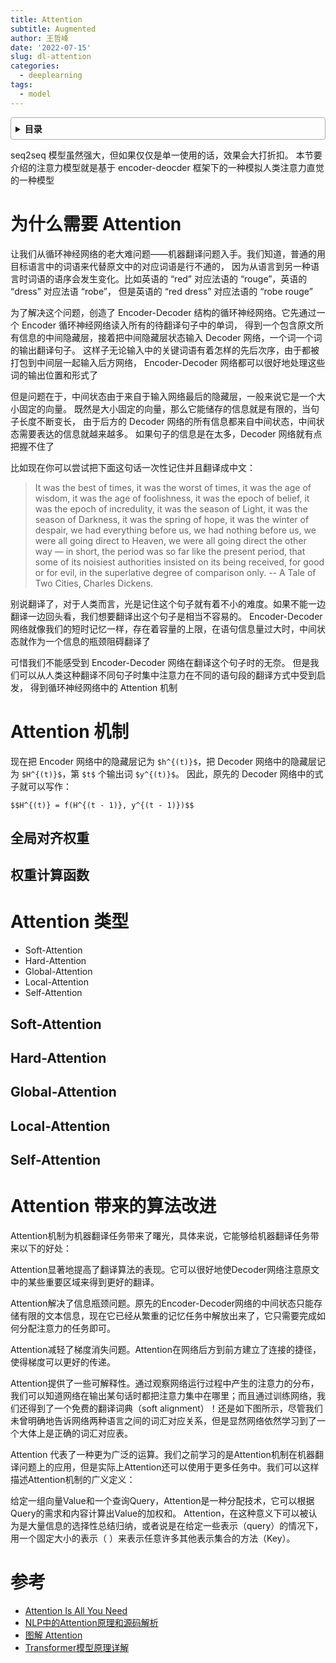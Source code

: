 ```yaml
---
title: Attention
subtitle: Augmented
author: 王哲峰
date: '2022-07-15'
slug: dl-attention
categories:
  - deeplearning
tags:
  - model
---
```


<style>
details {
    border: 1px solid #aaa;
    border-radius: 4px;
    padding: .5em .5em 0;
}
summary {
    font-weight: bold;
    margin: -.5em -.5em 0;
    padding: .5em;
}
details[open] {
    padding: .5em;
}
details[open] summary {
    border-bottom: 1px solid #aaa;
    margin-bottom: .5em;
}
</style>

<details><summary>目录</summary><p>

- [为什么需要 Attention](#为什么需要-attention)
- [Attention 机制](#attention-机制)
  - [全局对齐权重](#全局对齐权重)
  - [权重计算函数](#权重计算函数)
- [Attention 类型](#attention-类型)
  - [Soft-Attention](#soft-attention)
  - [Hard-Attention](#hard-attention)
  - [Global-Attention](#global-attention)
  - [Local-Attention](#local-attention)
  - [Self-Attention](#self-attention)
- [Attention 带来的算法改进](#attention-带来的算法改进)
- [参考](#参考)
</p></details><p></p>

seq2seq 模型虽然强大，但如果仅仅是单一使用的话，效果会大打折扣。
本节要介绍的注意力模型就是基于 encoder-deocder 框架下的一种模拟人类注意力直觉的一种模型

# 为什么需要 Attention

让我们从循环神经网络的老大难问题——机器翻译问题入手。我们知道，普通的用目标语言中的词语来代替原文中的对应词语是行不通的，
因为从语言到另一种语言时词语的语序会发生变化。比如英语的 “red” 对应法语的 “rouge”，英语的 “dress” 对应法语 “robe”，
但是英语的 “red dress” 对应法语的 “robe rouge”

为了解决这个问题，创造了 Encoder-Decoder 结构的循环神经网络。它先通过一个 Encoder 循环神经网络读入所有的待翻译句子中的单词，
得到一个包含原文所有信息的中间隐藏层，接着把中间隐藏层状态输入 Decoder 网络，一个词一个词的输出翻译句子。
这样子无论输入中的关键词语有着怎样的先后次序，由于都被打包到中间层一起输入后方网络，
Encoder-Decoder 网络都可以很好地处理这些词的输出位置和形式了

但是问题在于，中间状态由于来自于输入网络最后的隐藏层，一般来说它是一个大小固定的向量。
既然是大小固定的向量，那么它能储存的信息就是有限的，当句子长度不断变长，
由于后方的 Decoder 网络的所有信息都来自中间状态，中间状态需要表达的信息就越来越多。
如果句子的信息是在太多，Decoder 网络就有点把握不住了

比如现在你可以尝试把下面这句话一次性记住并且翻译成中文：

> It was the best of times, it was the worst of times, it was the age of wisdom, 
> it was the age of foolishness, it was the epoch of belief, it was the epoch of incredulity, 
> it was the season of Light, it was the season of Darkness, it was the spring of hope, 
> it was the winter of despair, we had everything before us, we had nothing before us, 
> we were all going direct to Heaven, we were all going direct the other way — in short, 
> the period was so far like the present period, that some of its noisiest authorities insisted on its being received, 
> for good or for evil, in the superlative degree of comparison only. -- A Tale of Two Cities, Charles Dickens.

别说翻译了，对于人类而言，光是记住这个句子就有着不小的难度。如果不能一边翻译一边回头看，我们想要翻译出这个句子是相当不容易的。
Encoder-Decoder 网络就像我们的短时记忆一样，存在着容量的上限，在语句信息量过大时，中间状态就作为一个信息的瓶颈阻碍翻译了

可惜我们不能感受到 Encoder-Decoder 网络在翻译这个句子时的无奈。
但是我们可以从人类这种翻译不同句子时集中注意力在不同的语句段的翻译方式中受到启发，
得到循环神经网络中的 Attention 机制

# Attention 机制

现在把 Encoder 网络中的隐藏层记为 `$h^{(t)}$`，把 Decoder 网络中的隐藏层记为 `$H^{(t)}$`，第 `$t$` 个输出词 `$y^{(t)}$`。
因此，原先的 Decoder 网络中的式子就可以写作：

`$$H^{(t)} = f(H^{(t - 1)}, y^{(t - 1)})$$`




## 全局对齐权重

## 权重计算函数








# Attention 类型

* Soft-Attention
* Hard-Attention
* Global-Attention
* Local-Attention
* Self-Attention


## Soft-Attention




## Hard-Attention




## Global-Attention




## Local-Attention




## Self-Attention







# Attention 带来的算法改进


Attention机制为机器翻译任务带来了曙光，具体来说，它能够给机器翻译任务带来以下的好处：

Attention显著地提高了翻译算法的表现。它可以很好地使Decoder网络注意原文中的某些重要区域来得到更好的翻译。

Attention解决了信息瓶颈问题。原先的Encoder-Decoder网络的中间状态只能存储有限的文本信息，现在它已经从繁重的记忆任务中解放出来了，它只需要完成如何分配注意力的任务即可。

Attention减轻了梯度消失问题。Attention在网络后方到前方建立了连接的捷径，使得梯度可以更好的传递。

Attention提供了一些可解释性。通过观察网络运行过程中产生的注意力的分布，我们可以知道网络在输出某句话时都把注意力集中在哪里；而且通过训练网络，我们还得到了一个免费的翻译词典（soft alignment）！还是如下图所示，尽管我们未曾明确地告诉网络两种语言之间的词汇对应关系，但是显然网络依然学习到了一个大体上是正确的词汇对应表。




Attention 代表了一种更为广泛的运算。我们之前学习的是Attention机制在机器翻译问题上的应用，但是实际上Attention还可以使用于更多任务中。我们可以这样描述Attention机制的广义定义：

给定一组向量Value和一个查询Query，Attention是一种分配技术，它可以根据Query的需求和内容计算出Value的加权和。
Attention，在这种意义下可以被认为是大量信息的选择性总结归纳，或者说是在给定一些表示（query）的情况下，用一个固定大小的表示（ 
 ）来表示任意许多其他表示集合的方法（Key）。

# 参考

* [Attention Is All You Need](https://arxiv.org/pdf/1706.03762.pdf) 
* [NLP中的Attention原理和源码解析](https://zhuanlan.zhihu.com/p/43493999)
* [图解 Attention](https://zhuanlan.zhihu.com/p/265182368)
* [Transformer模型原理详解](https://zhuanlan.zhihu.com/p/44121378)

